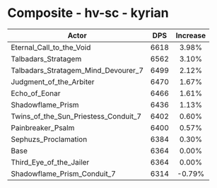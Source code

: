 # Composite - hv-sc - kyrian
| Actor | DPS | Increase |
|---|:---:|:---:|
|Eternal_Call_to_the_Void|6618|3.98%|
|Talbadars_Stratagem|6562|3.10%|
|Talbadars_Stratagem_Mind_Devourer_7|6499|2.12%|
|Judgment_of_the_Arbiter|6470|1.67%|
|Echo_of_Eonar|6466|1.61%|
|Shadowflame_Prism|6436|1.13%|
|Twins_of_the_Sun_Priestess_Conduit_7|6402|0.60%|
|Painbreaker_Psalm|6400|0.57%|
|Sephuzs_Proclamation|6384|0.30%|
|Base|6364|0.00%|
|Third_Eye_of_the_Jailer|6364|0.00%|
|Shadowflame_Prism_Conduit_7|6314|-0.79%|
